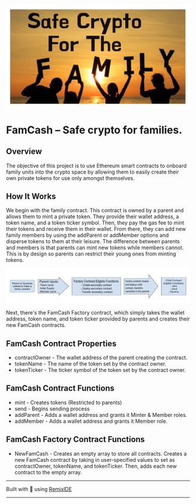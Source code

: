 ![readme](readme.png)

# FamCash – Safe crypto for families.

## Overview
The objective of this project is to use Ethereum smart contracts to onboard family units into the crypto space by allowing them to easily create their own private tokens for use only amongst themselves.


## How It Works

We begin with the family contract. This contract is owned by a parent and allows them to mint a private  token. They provide their wallet address, a token name, and a token ticker symbol. Then, they pay the gas fee to mint their tokens and receive them in their wallet. From there, they can add new family members by using the addParent or addMember options and disperse tokens to them at their leisure. The difference between parents and members is that parents can mint new tokens while members cannot. This is by design so parents can restrict their young ones from minting tokens.

![Flow Chart](FlowChart.png)

Next, there's the FamCash Factory contract, which simply takes the wallet address, token name, and token ticker provided by parents and creates their new FamCash contracts.


## FamCash Contract Properties
- contractOwner - The wallet address of the parent creating the contract.
- tokenName - The name of the token set by the contract owner.
- tokenTicker - The ticker symbol of the token set by the contract owner.


## FamCash Contract Functions
- mint - Creates tokens (Restricted to parents)
- send - Begins sending process
- addParent - Adds a wallet address and grants it Minter & Member roles.
- addMember - Adds a wallet address and grants it Member role.


## FamCash Factory Contract Functions
- NewFamCash - Creates an empty array to store all contracts. Creates a new FamCash contract by taking in user-specified values to set as contractOwner, tokenName, and tokenTicker. Then, adds each new contract to the empty array.

---

Built with 💜 using [RemixIDE](https://remix.ethereum.org/#lang=en&optimize=false&runs=200&evmVersion=null&version=soljson-v0.8.18+commit.87f61d96.js)

---
